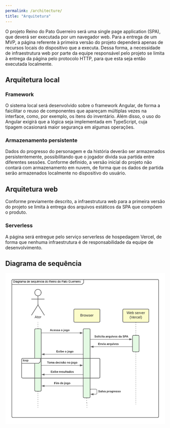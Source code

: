 ```yaml
---
permalink: /architecture/
title: "Arquitetura"
---
```


O projeto Reino do Pato Guerreiro será uma single page application (SPA), que deverá ser executada por um navegador web. Para a entrega de um MVP, a página referente à primeira versão do projeto dependerá apenas de recursos locais do dispositivo que a executa. Dessa forma, a necessidade de infraestrutura web por parte da equipe responsável pelo projeto se limita à entrega da página pelo protocolo HTTP, para que esta seja então executada localmente.

## Arquitetura local

### Framework

O sistema local será desenvolvido sobre o framework Angular, de forma a faicilitar o reuso de componentes que apareçam múltiplas vezes na interface, como, por exemplo, os itens do inventário. Além disso, o uso do Angular exigirá que a lógica seja implementada em TypeScript, cuja tipagem ocasionará maior segurança em algumas operações.

### Armazenamento persistente

Dados do progresso do personagem e da história deverão ser armazenados persistentemente, possibilitando que o jogador divida sua partida entre diferentes sessões. Conforme definido, a versão inicial do projeto não contará com armazenamento em nuvem, de forma que os dados de partida serão armazenados localmente no dispositivo do usuário.

## Arquitetura web

Conforme previamente descrito, a infraestrutura web para a primeira versão do projeto se limita à entrega dos arquivos estáticos da SPA que compõem o produto.

### Serverless

A página será entregue pelo serviço serverless de hospedagem Vercel, de forma que nenhuma infraestrutura é de responsabilidade da equipe de desenvolvimento.

## Diagrama de sequência

![Diagrama de sequência do RPG](Sequence_Diagram.png)
